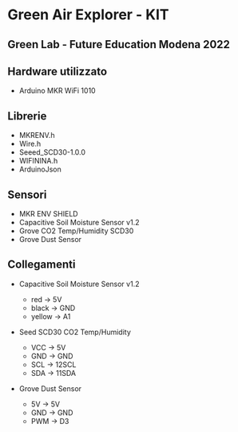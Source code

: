 # Green Air Explorer - KIT
## Green Lab - Future Education Modena 2022

## Hardware utilizzato
- Arduino MKR WiFi 1010

## Librerie
- MKRENV.h
- Wire.h
- Seeed_SCD30-1.0.0
- WIFININA.h
- ArduinoJson


## Sensori
- MKR ENV SHIELD
- Capacitive Soil Moisture Sensor v1.2
- Grove CO2 Temp/Humidity SCD30
- Grove Dust Sensor

## Collegamenti
- Capacitive Soil Moisture Sensor v1.2
  - red -> 5V
  - black -> GND
  - yellow -> A1

- Seed SCD30 CO2 Temp/Humidity
  - VCC -> 5V
  - GND -> GND
  - SCL -> 12SCL
  - SDA -> 11SDA

- Grove Dust Sensor
  - 5V -> 5V
  - GND -> GND
  - PWM -> D3
